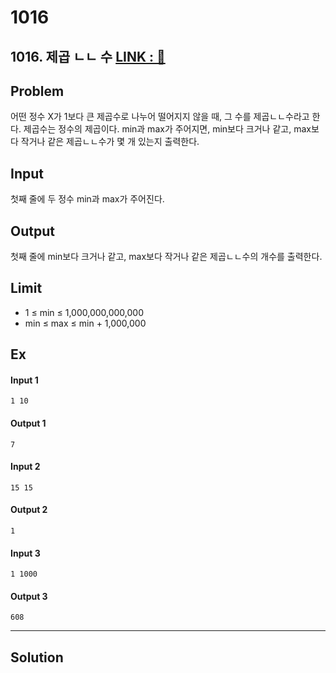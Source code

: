 
# 1016

## 1016. 제곱 ㄴㄴ 수 [LINK : 🔐](https://www.acmicpc.net/problem/1016) 

## Problem
어떤 정수 X가 1보다 큰 제곱수로 나누어 떨어지지 않을 때, 그 수를 제곱ㄴㄴ수라고 한다. 제곱수는 정수의 제곱이다. min과 max가 주어지면, min보다 크거나 같고, max보다 작거나 같은 제곱ㄴㄴ수가 몇 개 있는지 출력한다.

## Input
첫째 줄에 두 정수 min과 max가 주어진다.

## Output
첫째 줄에 min보다 크거나 같고, max보다 작거나 같은 제곱ㄴㄴ수의 개수를 출력한다.

## Limit

- 1 ≤ min ≤ 1,000,000,000,000
- min ≤ max ≤ min + 1,000,000

## Ex

<div>
  <div>

#### Input 1
    1 10
  </div>
  <div>

#### Output 1
    7
  </div>
</div>

<div>
  <div>

#### Input 2
    15 15
  </div>
  
  <div>

#### Output 2
    1
  </div>
</div>

<div>
  <div>

#### Input 3
    1 1000
  </div>
  
  <div>

#### Output 3
    608
  </div>
</div>

<hr>

## Solution
